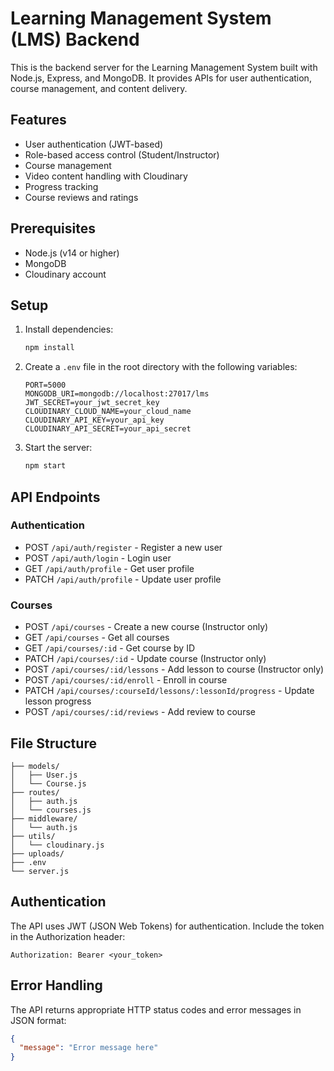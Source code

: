# Learning Management System (LMS) Backend

This is the backend server for the Learning Management System built with Node.js, Express, and MongoDB. It provides APIs for user authentication, course management, and content delivery.

## Features

- User authentication (JWT-based)
- Role-based access control (Student/Instructor)
- Course management
- Video content handling with Cloudinary
- Progress tracking
- Course reviews and ratings

## Prerequisites

- Node.js (v14 or higher)
- MongoDB
- Cloudinary account

## Setup

1. Install dependencies:
   ```bash
   npm install
   ```

2. Create a `.env` file in the root directory with the following variables:
   ```
   PORT=5000
   MONGODB_URI=mongodb://localhost:27017/lms
   JWT_SECRET=your_jwt_secret_key
   CLOUDINARY_CLOUD_NAME=your_cloud_name
   CLOUDINARY_API_KEY=your_api_key
   CLOUDINARY_API_SECRET=your_api_secret
   ```

3. Start the server:
   ```bash
   npm start
   ```

## API Endpoints

### Authentication

- POST `/api/auth/register` - Register a new user
- POST `/api/auth/login` - Login user
- GET `/api/auth/profile` - Get user profile
- PATCH `/api/auth/profile` - Update user profile

### Courses

- POST `/api/courses` - Create a new course (Instructor only)
- GET `/api/courses` - Get all courses
- GET `/api/courses/:id` - Get course by ID
- PATCH `/api/courses/:id` - Update course (Instructor only)
- POST `/api/courses/:id/lessons` - Add lesson to course (Instructor only)
- POST `/api/courses/:id/enroll` - Enroll in course
- PATCH `/api/courses/:courseId/lessons/:lessonId/progress` - Update lesson progress
- POST `/api/courses/:id/reviews` - Add review to course

## File Structure

```
├── models/
│   ├── User.js
│   └── Course.js
├── routes/
│   ├── auth.js
│   └── courses.js
├── middleware/
│   └── auth.js
├── utils/
│   └── cloudinary.js
├── uploads/
├── .env
└── server.js
```

## Authentication

The API uses JWT (JSON Web Tokens) for authentication. Include the token in the Authorization header:

```
Authorization: Bearer <your_token>
```

## Error Handling

The API returns appropriate HTTP status codes and error messages in JSON format:

```json
{
  "message": "Error message here"
}
```